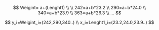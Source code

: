 $$
Weigint= a+(Lenght1) \\
\\
242=a+b*23.2  \\
290=a+b*24.0  \\
340=a+b*23.9  \\
363=a+b*26.3  \\
...
$$


$$
y_i=Weigint_i=(242,290,340..) \\
x_i=Lenght1_i=(23.2,24.0,23.9..)
$$
